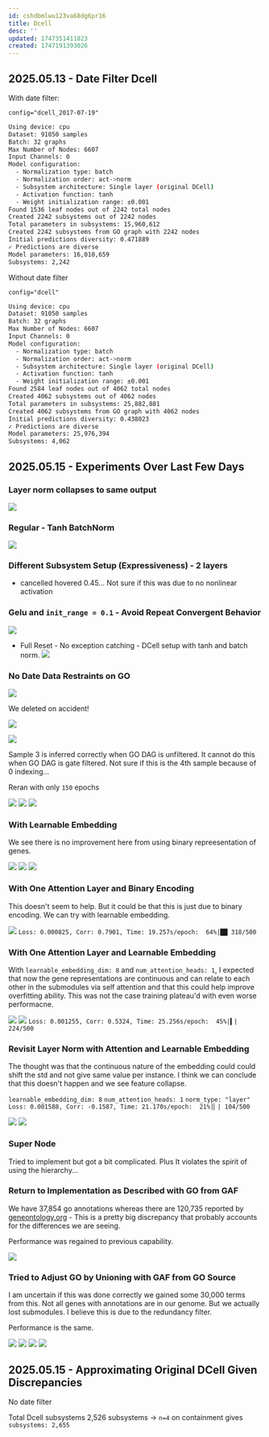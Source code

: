 ```yaml
---
id: cshdbmlwu123va68dg6pr16
title: Dcell
desc: ''
updated: 1747351411823
created: 1747191393026
---
```

## 2025.05.13 - Date Filter Dcell

With date filter:

`config="dcell_2017-07-19"`

```bash
Using device: cpu
Dataset: 91050 samples
Batch: 32 graphs
Max Number of Nodes: 6607
Input Channels: 0
Model configuration:
  - Normalization type: batch
  - Normalization order: act->norm
  - Subsystem architecture: Single layer (original DCell)
  - Activation function: tanh
  - Weight initialization range: ±0.001
Found 1536 leaf nodes out of 2242 total nodes
Created 2242 subsystems out of 2242 nodes
Total parameters in subsystems: 15,960,612
Created 2242 subsystems from GO graph with 2242 nodes
Initial predictions diversity: 0.471889
✓ Predictions are diverse
Model parameters: 16,010,659
Subsystems: 2,242
```

Without date filter

`config="dcell"`

```bash
Using device: cpu
Dataset: 91050 samples
Batch: 32 graphs
Max Number of Nodes: 6607
Input Channels: 0
Model configuration:
  - Normalization type: batch
  - Normalization order: act->norm
  - Subsystem architecture: Single layer (original DCell)
  - Activation function: tanh
  - Weight initialization range: ±0.001
Found 2584 leaf nodes out of 4062 total nodes
Created 4062 subsystems out of 4062 nodes
Total parameters in subsystems: 25,882,881
Created 4062 subsystems from GO graph with 4062 nodes
Initial predictions diversity: 0.438023
✓ Predictions are diverse
Model parameters: 25,976,394
Subsystems: 4,062
```

## 2025.05.15 - Experiments Over Last Few Days

### Layer norm collapses to same output

![](./assets/images/dcell_layernorm_predictions_vs_targets_2025-05-12-12-20-17.png)

### Regular - Tanh BatchNorm

![](.assets/images/dcell_batch_tanh_predictions_vs_targets_2025-05-12-17-59-01.png)

### Different Subsystem Setup (Expressiveness) - 2 layers

- cancelled hovered 0.45... Not sure if this was due to no nonlinear activation

### Gelu and `init_range = 0.1` - Avoid Repeat Convergent Behavior

![](./assets/images/dcell_batch_gelu_predictions_vs_targets_2025-05-12-22-15-00.png)

- Full Reset - No exception catching - DCell setup with tanh and batch norm.
 ![](./assets/images/dcell_batch_tanh_predictions_vs_targets_2025-05-13-14-34-35.png)

### No Date Data Restraints on GO

![](./assets/images/dcell_batch_tanh_predictions_vs_targets_2025-05-13-18-12-21.png)

We deleted on accident!

![](./assets/images/dcell_batch_tanh_loss_components_final_2025-05-13-18-12-21.png)

![](./assets/images/dcell_batch_tanh_correlation_final_2025-05-13-18-12-22.png)

Sample 3 is inferred correctly when GO DAG is unfiltered. It cannot do this when GO DAG is gate filtered. Not sure if this is the 4th sample because of 0 indexing...

Reran with only `150` epochs

![](./assets/images/dcell_batch_tanh_correlation_final_2025-05-13-20-27-09.png)
![](./assets/images/dcell_batch_tanh_loss_components_final_2025-05-13-20-27-08.png)
![](./assets/images/dcell_batch_tanh_predictions_vs_targets_2025-05-13-20-27-09.png)

### With Learnable Embedding

We see there is no improvement here from using binary repreesentation of genes.

![](./assets/images/dcell_batch_tanh_correlation_final_2025-05-14-04-28-04.png)
![](./assets/images/dcell_batch_tanh_loss_components_final_2025-05-14-04-28-03.png)
![](./assets/images/dcell_batch_tanh_predictions_vs_targets_2025-05-14-04-28-04.png)

### With One Attention Layer and Binary Encoding

This doesn't seem to help. But it could be that this is just due to binary encoding. We can try with learnable embedding.

![](./assets/images/dcell_batch_tanh_attn1h_loss_components_epoch_300_2025-05-14-13-55-14.png)
`Loss: 0.000825, Corr: 0.7901, Time: 19.257s/epoch:  64%|██ 318/500`

### With One Attention Layer and Learnable Embedding

With `learnable_embedding_dim: 8` and `num_attention_heads: 1`, I expected that now the gene representations are continuous and can relate to each other in the submodules  via self attention and that this could help improve overfitting ability. This was not the case training plateau'd with even worse performacne.

![](./assets/images/dcell_batch_tanh_attn1h_loss_components_epoch_200_2025-05-14-16-27-33.png)
![](./assets/images/dcell_batch_tanh_attn1h_correlation_epoch_200_2025-05-14-16-27-34.png)
`Loss: 0.001255, Corr: 0.5324, Time: 25.256s/epoch:  45%|▍| 224/500`

### Revisit Layer Norm with Attention and Learnable Embedding

The thought was that the continuous nature of the embedding could could shift the std and not give same value per instance. I think we can conclude that this doesn't happen and we see feature collapse.

`learnable_embedding_dim: 8`
`num_attention_heads: 1`
`norm_type: "layer"`
`Loss: 0.001588, Corr: -0.1587, Time: 21.170s/epoch:  21%|▏| 104/500`

![](./assets/images/dcell_layer_tanh_attn1h_correlation_epoch_100_2025-05-14-17-29-00.png)
![](notes/assets/images/dcell_layer_tanh_attn1h_loss_components_epoch_100_2025-05-14-17-29-00.png)

### Super Node

Tried to implement but got a bit complicated. Plus It violates the spirit of using the hierarchy...

### Return to Implementation as Described with GO from GAF

We have 37,854 go annotations whereas there are 120,735 reported by [geneontology.org](https://current.geneontology.org/products/pages/downloads.html) - This is a pretty big discrepancy that probably accounts for the differences we are seeing.

Performance was regained to previous capability.

![](./assets/images/dcell_batch_tanh_loss_components_epoch_350_2025-05-14-20-49-24.png)

### Tried to Adjust GO by Unioning with GAF from GO Source

I am uncertain if this was done correctly we gained some 30,000 terms from this. Not all genes with annotations are in our genome. But we actually lost submodules. I believe this is due to the redundancy filter.

Performance is the same.

![](.assets/images/dcell_batch_tanh_correlation_final_2025-05-15-01-10-14.png)
![](.assets/images/dcell_batch_tanh_predictions_vs_targets_2025-05-15-01-10-14.png)
![](.assets/images/dcell_batch_tanh_predictions_vs_targets_2025-05-15-01-10-14.png)
![](.assets/images/dcell_batch_tanh_loss_components_final_2025-05-15-01-10-13.png)

## 2025.05.15 - Approximating Original DCell Given Discrepancies

No date filter

Total Dcell subsystems 2,526 subsystems → `n=4` on containment gives `subsystems: 2,655`
